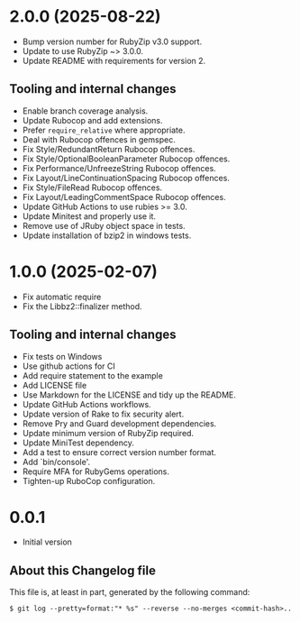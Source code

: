 # 2.0.0 (2025-08-22)

* Bump version number for RubyZip v3.0 support.
* Update to use RubyZip ~> 3.0.0.
* Update README with requirements for version 2.


## Tooling and internal changes

* Enable branch coverage analysis.
* Update Rubocop and add extensions.
* Prefer `require_relative` where appropriate.
* Deal with Rubocop offences in gemspec.
* Fix Style/RedundantReturn Rubocop offences.
* Fix Style/OptionalBooleanParameter Rubocop offences.
* Fix Performance/UnfreezeString Rubocop offences.
* Fix Layout/LineContinuationSpacing Rubocop offences.
* Fix Style/FileRead Rubocop offences.
* Fix Layout/LeadingCommentSpace Rubocop offences.
* Update GitHub Actions to use rubies >= 3.0.
* Update Minitest and properly use it.
* Remove use of JRuby object space in tests.
* Update installation of bzip2 in windows tests.

# 1.0.0 (2025-02-07)

* Fix automatic require
* Fix the Libbz2::finalizer method.

## Tooling and internal changes

* Fix tests on Windows
* Use github actions for CI
* Add require statement to the example
* Add LICENSE file
* Use Markdown for the LICENSE and tidy up the README.
* Update GitHub Actions workflows.
* Update version of Rake to fix security alert.
* Remove Pry and Guard development dependencies.
* Update minimum version of RubyZip required.
* Update MiniTest dependency.
* Add a test to ensure correct version number format.
* Add `bin/console'.
* Require MFA for RubyGems operations.
* Tighten-up RuboCop configuration.

# 0.0.1

* Initial version

## About this Changelog file

This file is, at least in part, generated by the following command:

```shell
$ git log --pretty=format:"* %s" --reverse --no-merges <commit-hash>..
```
